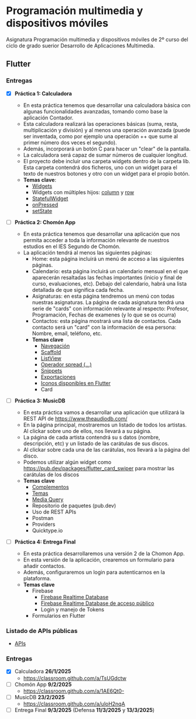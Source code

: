 # Programación multimedia y dispositivos móviles
Asignatura Programación multimedia y dispositivos móviles de 2º curso del ciclo de grado suerior Desarrollo de Aplicaciones Multimedia.

## Flutter

### Entregas

- [X] **Práctica 1: Calculadora**
  - En esta práctica tenemos que desarrollar una calculadora básica con algunas funcionalidades avanzadas, tomando como base la aplicación Contador.
  - Esta calculadora realizará las operaciones básicas (suma, resta, multiplicación y división) y al menos una operación avanzada (puede ser inventada, como por ejemplo una operación ++ que sume al primer número dos veces el segundo). 
  - Además, incorporará un botón C para hacer un "clear" de la pantalla.
  - La calculadora será capaz de sumar números de cualquier longitud.
  - El proyecto debe incluir una carpeta widgets dentro de la carpeta lib. Esta carpeta contendrá dos ficheros, uno con un widget para el texto de nuestros botones y otro con un widget para el propio botón.
  - **Temas clave**:
  	- [Widgets](WIDGETS.md)
    - Widgets con múltiples hijos: [column](COLUMN.md) y [row](ROW.md)
	- [StatefulWidget](STATEFUL.md)
	- [onPressed](ONPRESSED.md)
	- [setState](SETSTATE.md)
  
- [ ] **Práctica 2: Chomón App**
  - En esta práctica tenemos que desarrollar una aplicación que nos permita acceder a toda la información relevante de nuestros estudios en el IES Segundo de Chomón.
  - La aplicación tendrá al menos las siguientes páginas:
    - Home: esta página incluirá un menú de acceso a las siguientes páginas.
	- Calendario: esta página incluirá un calendario mensual en el que aparecerán resaltadas las fechas importantes (inicio y final de curso, evaluaciones, etc). Debajo del calendario, habrá una lista detallada de que significa cada fecha.
	- Asignaturas: en esta página tendremos un menú con todas nuestras asignaturas. La página de cada asignatura tendrá una serie de "cards" con información relevante al respecto: Profesor, Programación, Fechas de examenes (y lo que se os ocurra)
	- Contactos: esta página mostrará una lista de contactos. Cada contacto será un "card" con la información de esa persona: Nombre, email, teléfono, etc.
	- **Temas clave**
	  - [Navegación](NAVEGACION.md)
	  - [Scaffold](SCAFFOLD.md)
	  - [ListView](LISTVIEW.md)
	  - [Operador spread (...)](SPREAD.md)
	  - [Snippets](SNIPPETS.md)
	  - [Exportaciones](EXPORTACIONES.md)
	  - [Iconos disponibles en Flutter](https://api.flutter.dev/flutter/material/Icons-class.html)
	  - Card
	  
- [ ] **Práctica 3: MusicDB**
  - En esta práctica vamos a desarrollar una aplicación que utilizará la REST API de https://www.theaudiodb.com/
  - En la página principal, mostraremos un listado de todos los artistas. Al clickar sobre uno de ellos, nos llevará a su página.
  - La página de cada artista contendrá su s datos (nombre, descripción, etc) y un listado de las carátulas de sus discos.
  - Al clickar sobre cada una de las carátulas, nos llevará a la página del disco.
  - Podemos utilizar algún widget como https://pub.dev/packages/flutter_card_swiper para mostrar las carátulas de los discos
  - **Temas clave**
    - [Complementos](COMPLEMENTOS.md)	
	- [Temas](TEMAS.md)
	- [Media Query](MEDIA_QUERY.md)
	- Repositorio de paquetes (pub.dev)
	- Uso de REST APIs
	- Postman
	- Providers
	- Quicktype.io
	
- [ ] **Práctica 4: Entrega Final**
  - En esta práctica desarrollaremos una versión 2 de la Chomon App.
  - En esta versión de la aplicación, crearemos un formulario para añadir contactos.
  - Además, configuraremos un login para autenticarnos en la plataforma.
  - **Temas clave**
    - Firebase
	  - [Firebase Realtime Database](https://firebase.google.com/docs/database?hl=es-419)
	  - [Firebase Realtime Database de acceso público](FIREBASE1.md)	  
	  - Login y manejo de Tokens
	- Formularios en Flutter

### Listado de APIs públicas

- [APIs](https://github.com/public-apis/public-apis?tab=readme-ov-file)

### Entregas

- [X] Calculadora **26/1/2025**
  - https://classroom.github.com/a/TsUGdctw
- [ ] Chomón App **9/2/2025**
  - https://classroom.github.com/a/1AE6Qt0-
- [ ] MusicDB **23/2/2025**
  - https://classroom.github.com/a/uloH2nqA
- [ ] Entrega Final **9/3/2025** (Defensa **11/3/2025** y **13/3/2025**)
